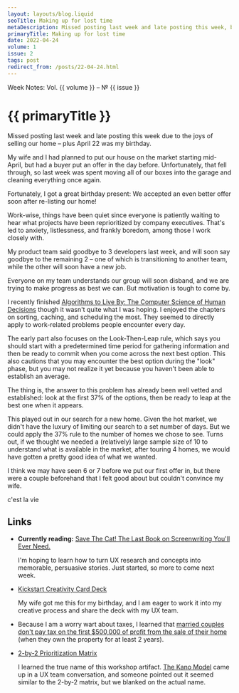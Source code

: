 ```yaml
---
layout: layouts/blog.liquid
seoTitle: Making up for lost time
metaDescription: Missed posting last week and late posting this week, but I finished a book and briefly recap.
primaryTitle: Making up for lost time
date: 2022-04-24
volume: 1
issue: 2
tags: post
redirect_from: /posts/22-04-24.html
---
```


<span class="small-text-16 eyebrow">Week Notes: Vol. {{ volume }} &ndash; &numero; {{ issue }}</span>
# {{ primaryTitle }}

Missed posting last week and late posting this week due to the joys of selling our home – plus April 22 was my birthday.

My wife and I had planned to put our house on the market starting mid-April, but had a buyer put an offer in the day before. Unfortunately, that fell through, so last week was spent moving all of our boxes into the garage and cleaning everything once again.

Fortunately, I got a great birthday present: We accepted an even better offer soon after re-listing our home!

Work-wise, things have been quiet since everyone is patiently waiting to hear what projects have been reprioritized by company executives. That's led to anxiety, listlessness, and frankly boredom, among those I work closely with.

My product team said goodbye to 3 developers last week, and will soon say goodbye to the remaining 2 – one of which is transitioning to another team, while the other will soon have a new job.

Everyone on my team understands our group will soon disband, and we are trying to make progress as best we can. But motivation is tough to come by.

I recently finished <a href="https://www.amazon.com/Algorithms-Live-Computer-Science-Decisions/dp/1250118360/ref=sr_1_1" target="_blank">Algorithms to Live By: The Computer Science of Human Decisions</a> though it wasn't quite what I was hoping. I enjoyed the chapters on sorting, caching, and scheduling the most. They seemed to directly apply to work-related problems people encounter every day.

The early part also focuses on the Look-Then-Leap rule, which says you should start with a predetermined time period for gathering information and then be ready to commit when you come across the next best option. This also cautions that you may encounter the best option during the "look" phase, but you may not realize it yet because you haven't been able to establish an average.

The thing is, the answer to this problem has already been well vetted and established: look at the first 37% of the options, then be ready to leap at the best one when it appears.

This played out in our search for a new home. Given the hot market, we didn't have the luxury of limiting our search to a set number of days. But we could apply the 37% rule to the number of homes we chose to see. Turns out, if we thought we needed a (relatively) large sample size of 10 to understand what is available in the market, after touring 4 homes, we would have gotten a pretty good idea of what we wanted.

I think we may have seen 6 or 7 before we put our first offer in, but there were a couple beforehand that I felt good about but couldn't convince my wife.

<p lang="fr">c'est la vie</p>

## Links

- **Currently reading:** <a target="_blank" href="https://www.amazon.com/Save-Last-Book-Screenwriting-Youll/dp/1932907009/ref=sr_1_1">Save The Cat! The Last Book on Screenwriting You'll Ever Need.</a>

	I'm hoping to learn how to turn UX research and concepts into memorable, persuasive stories. Just started, so more to come next week.

- <a href="https://www.bonniesmithwhitehouse.com/kickstart-creativity" target="_blank">Kickstart Creativity Card Deck</a>

	My wife got me this for my birthday, and I am eager to work it into my creative process and share the deck with my UX team.

- Because I am a worry wart about taxes, I learned that <a href="https://www.nerdwallet.com/article/taxes/selling-home-capital-gains-tax" target="_blank">married couples don't pay tax on the first $500,000 of profit from the sale of their home</a> (when they own the property for at least 2 years).

- <a href="https://miro.com/templates/2x2-prioritization-matrix/" target="_blank">2-by-2 Prioritization Matrix</a>

	I learned the true name of this workshop artifact. <a href="https://kanomodel.com/" target="_blank">The Kano Model</a> came up in a UX team conversation, and someone pointed out it seemed similar to the 2-by-2 matrix, but we blanked on the actual name.
